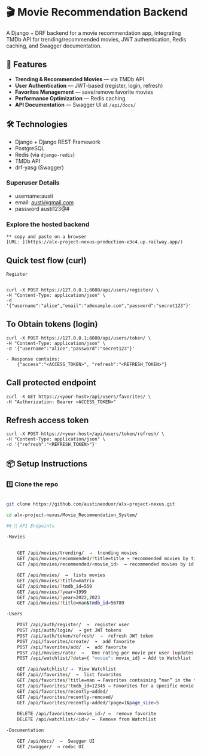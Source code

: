 # 🎬 Movie Recommendation Backend

A Django + DRF backend for a movie recommendation app, integrating TMDb API for trending/recommended movies, JWT authentication, Redis caching, and Swagger documentation.

## 🚀 Features
- **Trending & Recommended Movies** — via TMDb API
- **User Authentication** — JWT-based (register, login, refresh)
- **Favorites Management** — save/remove favorite movies
- **Performance Optimization** — Redis caching
- **API Documentation** — Swagger UI at `/api/docs/`

## 🛠 Technologies
- Django + Django REST Framework
- PostgreSQL
- Redis (via `django-redis`)
- TMDb API
- drf-yasg (Swagger)

### Superuser Details
- username:austi
- email: austi@gmail.com
- password austi123@#

### Explore the hosted backend
    ** copy and paste on a browser
    [URL: ](https://alx-project-nexus-production-e3c4.up.railway.app/)
    
## Quick test flow (curl)
    Register


    curl -X POST https://127.0.0.1;8080/api/users/register/ \
    -H "Content-Type: application/json" \
    -d '{"username":"alice","email":"a@example.com","password":"secret123"}'

## To Obtain tokens (login)

    curl -X POST https://127.0.0.1;8080/api/users/token/ \
    -H "Content-Type: application/json" \
    -d '{"username":"alice","password":"secret123"}'
    
    - Response contains:
        {"access":"<ACCESS_TOKEN>", "refresh":"<REFRESH_TOKEN>"}

## Call protected endpoint

    curl -X GET https://<your-host>/api/users/favorites/ \
    -H "Authorization: Bearer <ACCESS_TOKEN>"

## Refresh access token
    curl -X POST https://<your-host>/api/users/token/refresh/ \
    -H "Content-Type: application/json" \
    -d '{"refresh":"<REFRESH_TOKEN>"}'

## 📦 Setup Instructions

### 1️⃣ Clone the repo

```bash

git clone https://github.com/austineoduor/alx-project-nexus.git

cd alx-project-nexus/Movie_Recommendation_System/

## 📜 API Endpoints

-Movies

    
    GET /api/movies/trending/  →  trending movies
    GET /api/movies/recommended/?title=title → recommended movies by title
    GET /api/movies/recommended/<movie_id>  → recommended movies by id

    GET /api/movies/  →  lists movies
    GET /api/movies/?title=matrix
    GET /api/movies/?tmdb_id=550
    GET /api/movies/?year=1999
    GET /api/movies/?year=2022,2023
    GET /api/movies/?title=man&tmdb_id=56789

-Users

    POST /api/auth/register/  →  register user
    POST /api/auth/login/  → get JWT tokens
    POST /api/auth/token/refresh/  →  refresh JWT token
    POST /api/favorites/create/  →  add favorite
    POST /api/favorites/add/  →  add favorite
    POST /api/movies/rate/  →   One rating per movie per user (updates instead of duplicates)
    POST /api/watchlist/?data={ "movie": movie_id} → Add to Watchlist  

    GET /api/watchlist/ →  View Watchlist
    GET /api//favorites/  →  list favorites
    GET /api/favorites/?title=man → Favorites containing “man” in the title.
    GET /api/favorites/?tmdb_id=12345 → Favorites for a specific movie.
    GET /api/favorites/recently→added/
    GET /api/favorites/recently-removed/
    GET /api/favorites/recently-added/?page=1&page_size=5
    
    DELETE /api/favorites/<movie_id>/ →  remove favorite
    DELETE /api/watchlist/<id>/ →  Remove from Watchlist

-Documentation

    GET /api/docs/  →  Swagger UI
    GET /swagger/  → redoc UI
